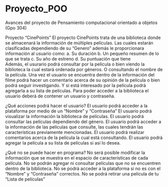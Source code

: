# Proyecto_POO
Avances del proyecto de Pensamiento computacional orientado a objetos (Gpo 304)

Proyecto “CinePoints”
El proyecto CinePoints trata de una biblioteca donde se almacenará la información de múltiples películas. Las cuales estarán clasificadas dependiendo de su “Genero” además le proporcionara información al usuario como:
a.	Su duración 
b.	Un pequeño resumen de lo que se trata 
c.	Su año de estreno
d.	Su puntuación que tiene  
Además, el usurario podrá consultar por la película o bien viendo la biblioteca la cual estará ordenada por géneros. O consultando el nombre de la película. Una vez el usuario se encuentra dentro de la información del filme podrá hacer un comentario acerca de su opinión de la película o bien podrá seguir investigando. Y si está interesado por la película podrá agregarla a su lista de películas.
Para poder acceder a la biblioteca el usuario deberá de contener un usuario y contraseña.

¿Qué acciones podrá hacer el usuario?
El usuario podrá acceder a la plataforma por medio de un “Nombre” y “Contraseña”
El usuario podrá visualizar la información la biblioteca de películas.
El usuario podrá consultar las películas dependiendo del género.
El usuario podrá acceder a la información de las películas que consulte, las cuales tendrán las características previamente mencionadas. 
El usuario podrá realizar comentarios acerca de la película la cual está consultando.
El usuario podrá agregar la película a su lista de películas si así lo desea.

¿Qué no se puede hacer en programa?
No será posible modificar la información que se muestra en el espacio de características de cada película. 
No se podrán agregar ni consultar películas que no se encuentren dentro de la biblioteca.
No se podrá acceder a la plataforma si no es con el “Nombre” y “Contraseña” correctos.
No se podrá retirar una película de tu “Lista de películas”

